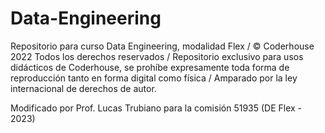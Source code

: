 # Data-Engineering
Repositorio para curso Data Engineering, modalidad Flex /
© Coderhouse 2022 Todos los derechos reservados /
Repositorio exclusivo para usos didácticos de Coderhouse, se prohíbe expresamente toda forma de reproducción tanto en forma digital como física /
Amparado por la ley internacional de derechos de autor.

Modificado por Prof. Lucas Trubiano para la comisión 51935 (DE Flex - 2023)

